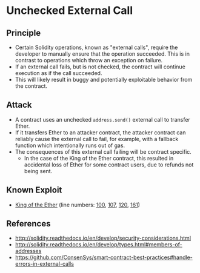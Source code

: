 # Unchecked External Call

## Principle

- Certain Solidity operations, known as "external calls", require the developer to manually ensure that the operation succeeded. This is in contrast to operations which throw an exception on failure.
- If an external call fails, but is not checked, the contract will continue execution as if the call succeeded.
- This will likely result in buggy and potentially exploitable behavior from the contract.

## Attack

- A contract uses an unchecked `address.send()` external call to transfer Ether.
- If it transfers Ether to an attacker contract, the attacker contract can reliably cause the external call to fail, for example, with a fallback function which intentionally runs out of gas.
- The consequences of this external call failing will be contract specific.
	- In the case of the King of the Ether contract, this resulted in accidental loss of Ether for some contract users, due to refunds not being sent.

## Known Exploit

- [King of the Ether](https://www.kingoftheether.com/postmortem.html) (line numbers:
	[100](unchecked_external_call/KotET_source_code/KingOfTheEtherThrone.sol#L100),
	[107](unchecked_external_call/KotET_source_code/KingOfTheEtherThrone.sol#L107),
	[120](unchecked_external_call/KotET_source_code/KingOfTheEtherThrone.sol#L120),
	[161](unchecked_external_call/KotET_source_code/KingOfTheEtherThrone.sol#L161))

## References

- http://solidity.readthedocs.io/en/develop/security-considerations.html
- http://solidity.readthedocs.io/en/develop/types.html#members-of-addresses
- https://github.com/ConsenSys/smart-contract-best-practices#handle-errors-in-external-calls
